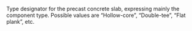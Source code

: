 ﻿Type designator for the precast concrete slab, expressing mainly the component type. Possible values are “Hollow-core”, “Double-tee”, “Flat plank”, etc.